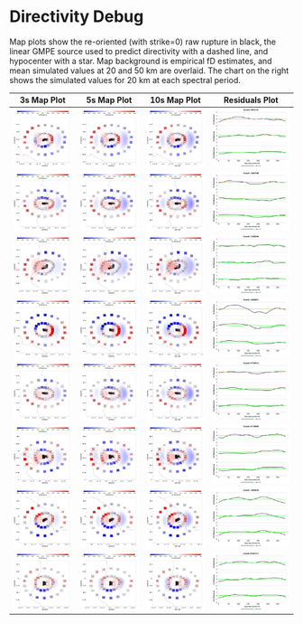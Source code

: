 # Directivity Debug

Map plots show the re-oriented (with strike=0) raw rupture in black, the linear GMPE source used to predict directivity with a dashed line, and hypocenter with a star. Map background is empirical fD estimates, and mean simulated values at 20 and 50 km are overlaid. The chart on the right shows the simulated values for 20 km at each spectral period.

| 3s Map Plot | 5s Map Plot | 10s Map Plot | Residuals Plot |
|-----|-----|-----|-----|
| ![plot](event_89533_map_3s.png) | ![plot](event_89533_map_5s.png) | ![plot](event_89533_map_10s.png) | ![plot](event_89533_residuals.png) |
| ![plot](event_104748_map_3s.png) | ![plot](event_104748_map_5s.png) | ![plot](event_104748_map_10s.png) | ![plot](event_104748_residuals.png) |
| ![plot](event_238094_map_3s.png) | ![plot](event_238094_map_5s.png) | ![plot](event_238094_map_10s.png) | ![plot](event_238094_residuals.png) |
| ![plot](event_308807_map_3s.png) | ![plot](event_308807_map_5s.png) | ![plot](event_308807_map_10s.png) | ![plot](event_308807_residuals.png) |
| ![plot](event_470431_map_3s.png) | ![plot](event_470431_map_5s.png) | ![plot](event_470431_map_10s.png) | ![plot](event_470431_residuals.png) |
| ![plot](event_473869_map_3s.png) | ![plot](event_473869_map_5s.png) | ![plot](event_473869_map_10s.png) | ![plot](event_473869_residuals.png) |
| ![plot](event_708419_map_3s.png) | ![plot](event_708419_map_5s.png) | ![plot](event_708419_map_10s.png) | ![plot](event_708419_residuals.png) |
| ![plot](event_854711_map_3s.png) | ![plot](event_854711_map_5s.png) | ![plot](event_854711_map_10s.png) | ![plot](event_854711_residuals.png) |

